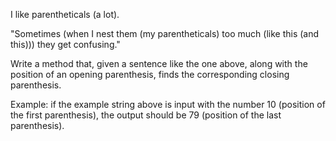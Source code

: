 I like parentheticals (a lot).

"Sometimes (when I nest them (my parentheticals) too much (like this (and this))) they get confusing."

Write a method that, given a sentence like the one above, along with the position of an opening parenthesis, finds the corresponding closing parenthesis.

Example: if the example string above is input with the number 10 (position of the first parenthesis), the output should be 79 (position of the last parenthesis).
